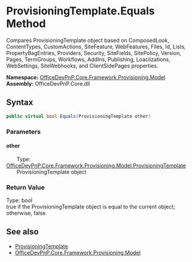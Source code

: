 # ProvisioningTemplate.Equals Method  
 Compares ProvisioningTemplate object based on ComposedLook, ContentTypes, CustomActions, SiteFeature, WebFeatures, Files, Id, Lists, PropertyBagEntries, Providers, Security, SiteFields, SitePolicy, Version, Pages, TermGroups, Workflows, AddIns, Publishing, Loaclizations, WebSettings, SiteWebhooks, and ClientSidePages properties.   

**Namespace:** [OfficeDevPnP.Core.Framework.Provisioning.Model](OfficeDevPnP.Core.Framework.Provisioning.Model.md)  
**Assembly:** OfficeDevPnP.Core.dll  
## Syntax
```C#
public virtual bool Equals(ProvisioningTemplate other)
```
### Parameters
#### other  
&emsp;&emsp;Type: [OfficeDevPnP.Core.Framework.Provisioning.Model.ProvisioningTemplate](OfficeDevPnP.Core.Framework.Provisioning.Model.ProvisioningTemplate.md)  
&emsp;&emsp;ProvisioningTemplate object  

  

### Return Value
Type: bool  
true if the ProvisioningTemplate object is equal to the current object; otherwise, false.  


## See also
- [ProvisioningTemplate](OfficeDevPnP.Core.Framework.Provisioning.Model.ProvisioningTemplate.md) 
- [OfficeDevPnP.Core.Framework.Provisioning.Model](OfficeDevPnP.Core.Framework.Provisioning.Model.md) 
